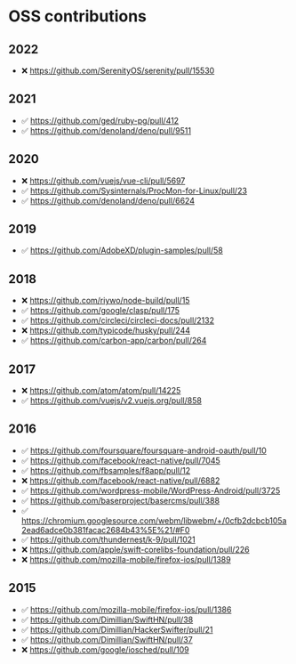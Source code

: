 # OSS contributions


## 2022

- ❌ https://github.com/SerenityOS/serenity/pull/15530


## 2021

- ✅ https://github.com/ged/ruby-pg/pull/412
- ✅ https://github.com/denoland/deno/pull/9511


## 2020

- ❌ https://github.com/vuejs/vue-cli/pull/5697
- ✅ https://github.com/Sysinternals/ProcMon-for-Linux/pull/23
- ✅ https://github.com/denoland/deno/pull/6624


## 2019

- ✅ https://github.com/AdobeXD/plugin-samples/pull/58

## 2018

- ❌ https://github.com/riywo/node-build/pull/15
- ✅ https://github.com/google/clasp/pull/175
- ✅ https://github.com/circleci/circleci-docs/pull/2132
- ❌ https://github.com/typicode/husky/pull/244
- ✅ https://github.com/carbon-app/carbon/pull/264


## 2017

- ❌ https://github.com/atom/atom/pull/14225
- ✅ https://github.com/vuejs/v2.vuejs.org/pull/858


## 2016

- ✅ https://github.com/foursquare/foursquare-android-oauth/pull/10
- ✅ https://github.com/facebook/react-native/pull/7045
- ✅ https://github.com/fbsamples/f8app/pull/12
- ❌ https://github.com/facebook/react-native/pull/6882
- ✅ https://github.com/wordpress-mobile/WordPress-Android/pull/3725
- ✅ https://github.com/baserproject/basercms/pull/388
- ✅ https://chromium.googlesource.com/webm/libwebm/+/0cfb2dcbcb105a2ead6adce0b381facac2684b43%5E%21/#F0
- ✅ https://github.com/thundernest/k-9/pull/1021
- ❌ https://github.com/apple/swift-corelibs-foundation/pull/226
- ❌ https://github.com/mozilla-mobile/firefox-ios/pull/1389


## 2015

- ✅ https://github.com/mozilla-mobile/firefox-ios/pull/1386
- ✅ https://github.com/Dimillian/SwiftHN/pull/38
- ✅ https://github.com/Dimillian/HackerSwifter/pull/21
- ✅ https://github.com/Dimillian/SwiftHN/pull/37
- ❌ https://github.com/google/iosched/pull/109

